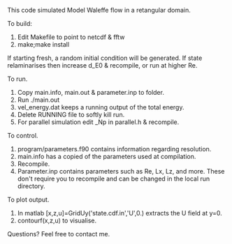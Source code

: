 This code simulated Model Waleffe flow in a retangular domain.

To build:
1. Edit Makefile to point to netcdf & fftw
2. make;make install

If starting fresh, a random initial condition will be generated. If state relaminarises then increase d_E0 & recompile, or run at higher Re.

To run.
1. Copy main.info, main.out & parameter.inp to folder.
2. Run ./main.out
3. vel_energy.dat keeps a running output of the total energy.
3. Delete RUNNING file to softly kill run.
4. For parallel simulation edit _Np in parallel.h & recompile.

To control.
1. program/parameters.f90 contains information regarding resolution.
2. main.info has a copied of the parameters used at compilation.
3. Recompile.
4. Parameter.inp contains parameters such as Re, Lx, Lz, and more. These don't require you to recompile and can be changed in the local run directory.

To plot output.
1. In matlab [x,z,u]=GridUy('state.cdf.in','U',0.) extracts the U field at y=0.
2. contourf(x,z,u) to visualise.

Questions?
Feel free to contact me.
